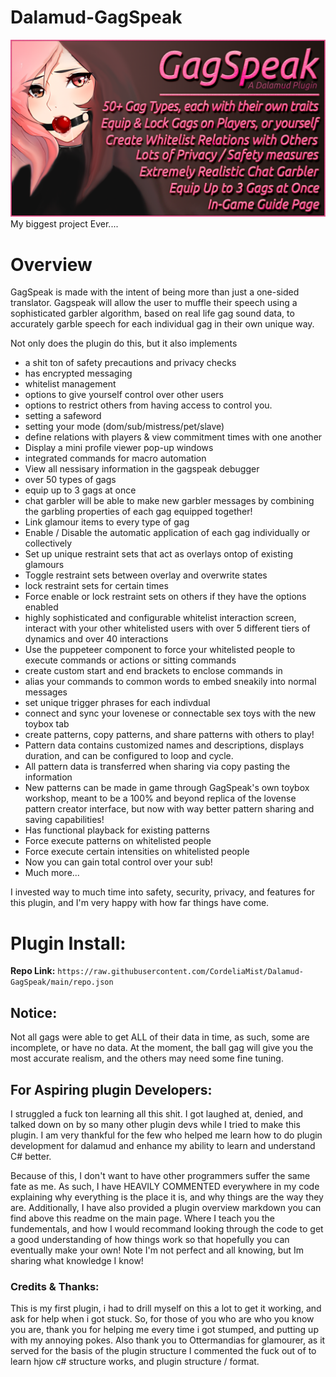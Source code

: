 # Dalamud-GagSpeak 
![Banner Image](images/promopic.png)
My biggest project Ever....

# Overview
GagSpeak is made with the intent of being more than just a one-sided translator. Gagspeak will allow the user to muffle their speech using a sophisticated garbler algorithm, based on real life gag sound data, to accurately garble speech for each individual gag in their own unique way.

Not only does the plugin do this, but it also implements
- a shit ton of safety precautions and privacy checks
- has encrypted messaging
- whitelist management
- options to give yourself control over other users
- options to restrict others from having access to control you.
- setting a safeword
- setting your mode (dom/sub/mistress/pet/slave)
- define relations with players & view commitment times with one another
- Display a mini profile viewer pop-up windows
- integrated commands for macro automation
- View all nessisary information in the gagspeak debugger
- over 50 types of gags
- equip up to 3 gags at once
- chat garbler will be able to make new garbler messages by combining the garbling properties of each gag equipped together!
- Link glamour items to every type of gag
- Enable / Disable the automatic application of each gag individually or collectively
- Set up unique restraint sets that act as overlays ontop of existing glamours
- Toggle restraint sets between overlay and overwrite states
- lock restraint sets for certain times
- Force enable or lock restraint sets on others if they have the options enabled
- highly sophisticated and configurable whitelist interaction screen, interact with your other whitelisted users with over 5 different tiers of dynamics and over 40 interactions
- Use the puppeteer component to force your whitelisted people to execute commands or actions or sitting commands
- create custom start and end brackets to enclose commands in
- alias your commands to common words to embed sneakily into normal messages
- set unique trigger phrases for each indivdual
- connect and sync your lovenese or connectable sex toys with the new toybox tab
- create patterns, copy patterns, and share patterns with others to play!
- Pattern data contains customized names and descriptions, displays duration, and can be configured to loop and cycle.
- All pattern data is transferred when sharing via copy pasting the information
- New patterns can be made in game through GagSpeak's own toybox workshop, meant to be a 100% and beyond replica of the lovense pattern creator interface, but now with way better pattern sharing and saving capabilities!
- Has functional playback for existing patterns
- Force execute patterns on whitelisted people
- Force execute certain intensities on whitelisted people
- Now you can gain total control over your sub!
- Much more...

I invested way to much time into safety, security, privacy, and features for this plugin, and I'm very happy with how far things have come.
# Plugin Install:
**Repo Link:** ```https://raw.githubusercontent.com/CordeliaMist/Dalamud-GagSpeak/main/repo.json```

## Notice:
Not all gags were able to get ALL of their data in time, as such, some are incomplete, or have no data. At the moment, the ball gag will give you the most accurate realism, and the others may need some fine tuning.

## For Aspiring plugin Developers:
I struggled a fuck ton learning all this shit. I got laughed at, denied, and talked down on by so many other plugin devs while I tried to make this plugin. I am very thankful for the few who helped me learn how to do plugin development for dalamud and enhance my ability to learn and understand C# better.

Because of this, I don't want to have other programmers suffer the same fate as me. As such, I have HEAVILY COMMENTED everywhere in my code explaining why everything is the place it is, and why things are the way they are. Additionally, I have also provided a plugin overview markdown you can find above this readme on the main page. Where I teach you the fundementals, and how I would recommand looking through the code to get a good understanding of how things work so that hopefully you can eventually make your own! Note I'm not perfect and all knowing, but Im sharing what knowledge I know!

### Credits & Thanks:
This is my first plugin, i had to drill myself on this a lot to get it working, and ask for help when i got stuck. So, for those of you who are who you know you are, thank you for helping me every time i got stumped, and putting up with my annoying pokes. Also thank you to Ottermandias for glamourer, as it served for the basis of the plugin structure I commented the fuck out of to learn hjow c# structure works, and plugin structure / format.
